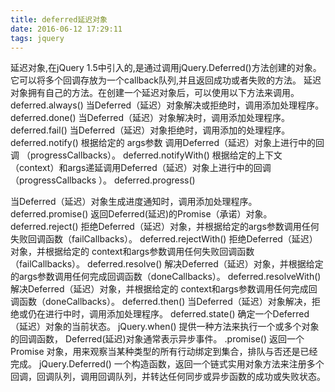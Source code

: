 ```yaml
---
title: deferred延迟对象
date: 2016-06-12 17:29:11
tags: jquery
---
```


延迟对象,在jQuery 1.5中引入的,是通过调用jQuery.Deferred()方法创建的对象。它可以将多个回调存放为一个callback队列,并且返回成功或者失败的方法。
延迟对象拥有自己的方法。在创建一个延迟对象后，可以使用以下方法来调用。
deferred.always()
当Deferred（延迟）对象解决或拒绝时，调用添加处理程序。
deferred.done()
当Deferred（延迟）对象解决时，调用添加处理程序。
deferred.fail()
当Deferred（延迟）对象拒绝时，调用添加的处理程序。
deferred.notify()
根据给定的 args参数 调用Deferred（延迟）对象上进行中的回调 （progressCallbacks）。
deferred.notifyWith()
根据给定的上下文（context）和args递延调用Deferred（延迟）对象上进行中的回调（progressCallbacks ）。
deferred.progress()

<!--more-->

当Deferred（延迟）对象生成进度通知时，调用添加处理程序。
deferred.promise()
返回Deferred(延迟)的Promise（承诺）对象。
deferred.reject()
拒绝Deferred（延迟）对象，并根据给定的args参数调用任何失败回调函数（failCallbacks）。
deferred.rejectWith()
拒绝Deferred（延迟）对象，并根据给定的 context和args参数调用任何失败回调函数（failCallbacks）。
deferred.resolve()
解决Deferred（延迟）对象，并根据给定的args参数调用任何完成回调函数（doneCallbacks）。
deferred.resolveWith()
解决Deferred（延迟）对象，并根据给定的 context和args参数调用任何完成回调函数（doneCallbacks）。
deferred.then()
当Deferred（延迟）对象解决，拒绝或仍在进行中时，调用添加处理程序。
deferred.state()
确定一个Deferred（延迟）对象的当前状态。
jQuery.when()
提供一种方法来执行一个或多个对象的回调函数， Deferred(延迟)对象通常表示异步事件。
.promise()
返回一个 Promise 对象，用来观察当某种类型的所有行动绑定到集合，排队与否还是已经完成。
jQuery.Deferred()
一个构造函数，返回一个链式实用对象方法来注册多个回调，回调队列，调用回调队列，并转达任何同步或异步函数的成功或失败状态。